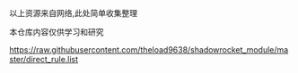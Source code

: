 以上资源来自网络,此处简单收集整理

本仓库内容仅供学习和研究

https://raw.githubusercontent.com/theload9638/shadowrocket_module/master/direct_rule.list